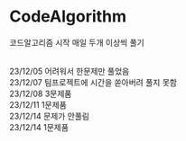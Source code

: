 # CodeAlgorithm
코드알고리즘 시작 매일 두개 이상씩 풀기

<br/>23/12/05 어려워서 한문제만 풀었음
<br/>23/12/07 팀프로젝트에 시간을 쏟아버려 풀지 못함
<br/>23/12/08 3문제품
<br/>23/12/11 1문제품
<br/>23/12/14 문제가 안풀림
<br/>23/12/14 1문제품
